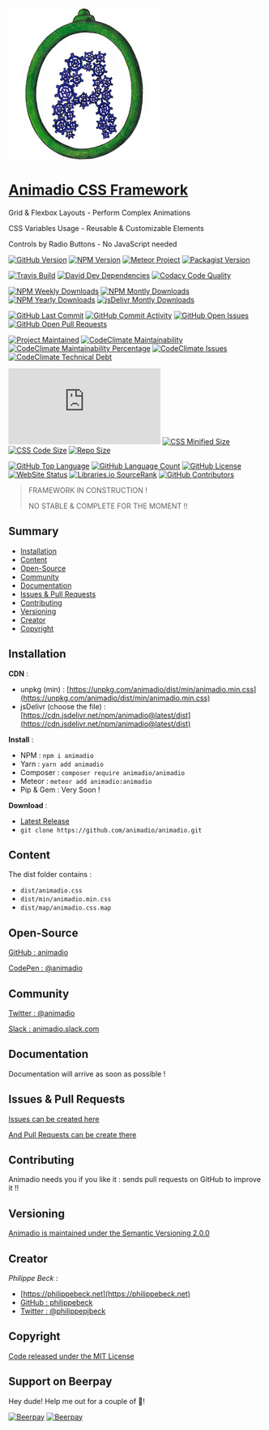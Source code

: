 [![Animadio Logo](img/logo.png)](https://animadio.org)
# [Animadio CSS Framework](https://animadio.org)

Grid & Flexbox Layouts - Perform Complex Animations
 
CSS Variables Usage - Reusable & Customizable Elements

Controls by Radio Buttons - No JavaScript needed

[![GitHub Version](https://img.shields.io/github/package-json/v/animadio/animadio.svg)](https://github.com/animadio/animadio/blob/master/package.json)
[![NPM Version](https://img.shields.io/npm/v/animadio.svg)](https://www.npmjs.com/package/animadio)
[![Meteor Project](https://img.shields.io/badge/meteor-animadio%3Aanimadio-blue.svg)](https://atmospherejs.com/animadio/animadio)
[![Packagist Version](https://img.shields.io/packagist/v/animadio/animadio.svg)](https://packagist.org/packages/animadio/animadio)

[![Travis Build](https://travis-ci.com/animadio/animadio.svg?branch=master)](https://travis-ci.com/animadio/animadio)
[![David Dev Dependencies](https://img.shields.io/david/dev/animadio/animadio.svg)](https://david-dm.org/animadio/animadio?type=dev)
[![Codacy Code Quality](https://api.codacy.com/project/badge/Grade/b996875347654cc69510b0b1a5616936)](https://www.codacy.com/app/Animadio/animadio?utm_source=github.com&amp;utm_medium=referral&amp;utm_content=animadio/animadio&amp;utm_campaign=Badge_Grade)

[![NPM Weekly Downloads](https://img.shields.io/npm/dw/animadio.svg)](https://www.npmjs.com/package/animadio)
[![NPM Montly Downloads](https://img.shields.io/npm/dm/animadio.svg)](https://www.npmjs.com/package/animadio)
[![NPM Yearly Downloads](https://img.shields.io/npm/dy/animadio.svg)](https://www.npmjs.com/package/animadio)
[![jsDelivr Montly Downloads](https://data.jsdelivr.com/v1/package/npm/animadio/badge)](https://www.jsdelivr.com/package/npm/animadio)

[![GitHub Last Commit](https://img.shields.io/github/last-commit/animadio/animadio.svg)](https://github.com/animadio/animadio/commits/master)
[![GitHub Commit Activity](https://img.shields.io/github/commit-activity/m/animadio/animadio.svg)](https://github.com/animadio/animadio/graphs/commit-activity)
[![GitHub Open Issues](https://img.shields.io/github/issues/animadio/animadio.svg)](https://github.com/animadio/animadio/issues)
[![GitHub Open Pull Requests](https://img.shields.io/github/issues-pr/animadio/animadio.svg)](https://github.com/animadio/animadio/pulls)

[![Project Maintained](https://img.shields.io/maintenance/yes/2019.svg)](https://github.com/animadio/animadio)
[![CodeClimate Maintainability](https://img.shields.io/codeclimate/maintainability/animadio/animadio.svg)](https://codeclimate.com/github/animadio/animadio)
[![CodeClimate Maintainability Percentage](https://img.shields.io/codeclimate/maintainability-percentage/animadio/animadio.svg)](https://codeclimate.com/github/animadio/animadio)
[![CodeClimate Issues](https://img.shields.io/codeclimate/issues/animadio/animadio.svg)](https://codeclimate.com/github/animadio/animadio)
[![CodeClimate Technical Debt](https://img.shields.io/codeclimate/tech-debt/animadio/animadio.svg)](https://codeclimate.com/github/animadio/animadio)

[![CSS GZip Size](https://img.badgesize.io/animadio/animadio/master/dist/min/animadio.min.css?compression=gzip&label=CSS+gzip+size)](https://github.com/animadio/animadio/tree/master/dist/min/animadio.min.css)
[![CSS Minified Size](https://img.shields.io/bundlephobia/min/animadio.svg)](https://github.com/animadio/animadio/tree/master/dist/min/animadio.min.css)
[![CSS Code Size](https://img.shields.io/github/languages/code-size/animadio/animadio.svg)](https://github.com/animadio/animadio/tree/master/dist/animadio.css)
[![Repo Size](https://img.shields.io/github/repo-size/animadio/animadio.svg)](https://github.com/animadio/animadio/tree/master)

[![GitHub Top Language](https://img.shields.io/github/languages/top/animadio/animadio.svg)](https://github.com/animadio/animadio)
[![GitHub Language Count](https://img.shields.io/github/languages/count/animadio/animadio.svg)](https://github.com/animadio/animadio)
[![GitHub License](https://img.shields.io/npm/l/animadio.svg)](https://github.com/animadio/animadio/blob/master/LICENSE)
[![WebSite Status](https://img.shields.io/website-up-down-green-red/https/animadio.org.svg)](https://animadio.org)
[![Libraries.io SourceRank](https://img.shields.io/librariesio/sourcerank/npm/animadio.svg)](https://libraries.io/npm/animadio)
[![GitHub Contributors](https://img.shields.io/github/contributors/animadio/animadio.svg)](https://github.com/animadio/animadio/graphs/contributors)

> FRAMEWORK IN CONSTRUCTION !
>
> NO STABLE & COMPLETE FOR THE MOMENT !!

## Summary

- [Installation](#installation)  
- [Content](#content)  
- [Open-Source](#open-source)  
- [Community](#community)  
- [Documentation](#documentation)  
- [Issues & Pull Requests](#issues-&-pull-requests)  
- [Contributing](#contributing)  
- [Versioning](#versioning)  
- [Creator](#creator)  
- [Copyright](#copyright)  

## Installation

**CDN** : 
- unpkg (min) : [https://unpkg.com/animadio/dist/min/animadio.min.css](https://unpkg.com/animadio/dist/min/animadio.min.css)  
- jsDelivr (choose the file) : [https://cdn.jsdelivr.net/npm/animadio@latest/dist](https://cdn.jsdelivr.net/npm/animadio@latest/dist)  

**Install** :
- NPM : `npm i animadio`  
- Yarn : `yarn add animadio`  
- Composer : `composer require animadio/animadio`  
- Meteor : `meteor add animadio:animadio`  
- Pip & Gem : Very Soon !  

**Download** :
- [Latest Release](https://github.com/animadio/animadio/releases)  
- `git clone https://github.com/animadio/animadio.git`  
  
## Content

The dist folder contains :
- `dist/animadio.css`  
- `dist/min/animadio.min.css`  
- `dist/map/animadio.css.map`  


## Open-Source

[GitHub : animadio](https://github.com/animadio)

[CodePen : @animadio](https://codepen.io/animadio)

## Community

[Twitter : @animadio](https://twitter.com/animadio)

[Slack : animadio.slack.com](https://join.slack.com/t/animadio/shared_invite/enQtNTY1NTc5NzgyNDA3LTI2YWIxM2ZkMGM5ODBkNjNjZmI5ZGVlNTM1ZWEwMWI5ZDJjNzViYjNmNWE2MjllMTc3MDhlMzYzZDYzNTkxNjU)

## Documentation

Documentation will arrive as soon as possible !

## Issues & Pull Requests

[Issues can be created here](https://github.com/animadio/animadio/issues)

[And Pull Requests can be create there](https://github.com/animadio/animadio/pulls)

## Contributing

Animadio needs you if you like it : sends pull requests on GitHub to improve it !!

## Versioning

[Animadio is maintained under the Semantic Versioning 2.0.0](https://semver.org)

## Creator

*Philippe Beck* :
- [https://philippebeck.net](https://philippebeck.net)  
- [GitHub : philippebeck](https://github.com/philippebeck)  
- [Twitter : @philippepjbeck](https://twitter.com/philippepjbeck)  

## Copyright

[Code released under the MIT License](https://github.com/animadio/animadio/blob/master/LICENSE)
  
## Support on Beerpay
Hey dude! Help me out for a couple of :beers:!

[![Beerpay](https://beerpay.io/animadio/animadio/badge.svg?style=beer-square)](https://beerpay.io/animadio/animadio)  [![Beerpay](https://beerpay.io/animadio/animadio/make-wish.svg?style=flat-square)](https://beerpay.io/animadio/animadio?focus=wish)